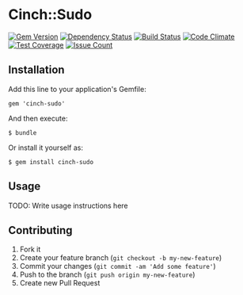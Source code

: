 # Cinch::Sudo

[![Gem Version](https://badge.fury.io/rb/cinch-sudo.png)](http://badge.fury.io/rb/cinch-sudo)
[![Dependency Status](https://gemnasium.com/canonical-hackers/cinch-sudo.png)](https://gemnasium.com/canonical-hackers/cinch-sudo)
[![Build Status](https://travis-ci.org/canonical-hackers/cinch-sudo.png?branch=master)](https://travis-ci.org/canonical-hackers/cinch-sudo)
[![Code Climate](https://codeclimate.com/repos/56af1f0b89ff0c6781005e9e/badges/118e0b84382c00a58d65/gpa.svg)](https://codeclimate.com/repos/56af1f0b89ff0c6781005e9e/feed)
[![Test Coverage](https://codeclimate.com/repos/56af1f0b89ff0c6781005e9e/badges/118e0b84382c00a58d65/coverage.svg)](https://codeclimate.com/repos/56af1f0b89ff0c6781005e9e/coverage)
[![Issue Count](https://codeclimate.com/repos/56af1f0b89ff0c6781005e9e/badges/118e0b84382c00a58d65/issue_count.svg)](https://codeclimate.com/repos/56af1f0b89ff0c6781005e9e/feed)

## Installation

Add this line to your application's Gemfile:

    gem 'cinch-sudo'

And then execute:

    $ bundle

Or install it yourself as:

    $ gem install cinch-sudo

## Usage

TODO: Write usage instructions here

## Contributing

1. Fork it
2. Create your feature branch (`git checkout -b my-new-feature`)
3. Commit your changes (`git commit -am 'Add some feature'`)
4. Push to the branch (`git push origin my-new-feature`)
5. Create new Pull Request
